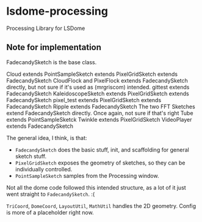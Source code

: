 # lsdome-processing
Processing Library for LSDome

## Note for implementation

FadecandySketch is the base class.

Cloud extends PointSampleSketch extends PixelGridSketch extends FadecandySketch
CloudFlock and PixelFlock extends FadecandySketch directly, but not sure if it's used as
(mrgriscom) intended.
gittest extends FadecandySketch
KaleidoscopeSketch extends PixelGridSketch extends FadecandySketch
pixel_test extends PixelGridSketch extends FadecandySketch
Ripple extends FadecandySketch
The two FFT Sketches extend FadecandySketch directly. Once again, not sure if
that's right
Tube extends PointSampleSketck
Twinkle extends PixelGridSketch
VideoPlayer extends FadecandySketch

The general idea, I think, is that:

* `FadecandySketch` does the basic stuff, init, and scaffolding for general
sketch stuff.  
* `PixelGridSketch` exposes the geometry of sketches, so they can be individually
controlled.
* `PointSampleSketch` samples from the Processing window.

Not all the dome code followed this intended structure, as a lot of it just
went straight to `FadecandySketch`. :(

`TriCoord`, `DomeCoord`, `LayoutUtil`, `MathUtil` handles the 2D geometry.
Config is more of a placeholder right now.
